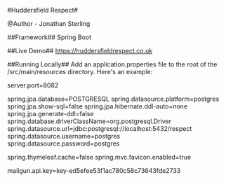 #Huddersfield Respect#

@Author - Jonathan Sterling

##Framework##
Spring Boot

##Live Demo##
https://huddersfieldrespect.co.uk

##Running Locally##
Add an application.properties file to the root of the /src/main/resources directory.  Here's an example:

server.port=8082

spring.jpa.database=POSTGRESQL
spring.datasource.platform=postgres
spring.jpa.show-sql=false
spring.jpa.hibernate.ddl-auto=none
spring.jpa.generate-ddl=false
spring.database.driverClassName=org.postgresql.Driver
spring.datasource.url=jdbc:postgresql://localhost:5432/respect
spring.datasource.username=postgres
spring.datasource.password=postgres

spring.thymeleaf.cache=false
spring.mvc.favicon.enabled=true

mailgun.api.key=key-ed5efee53f1ac780c58c73643fde2733